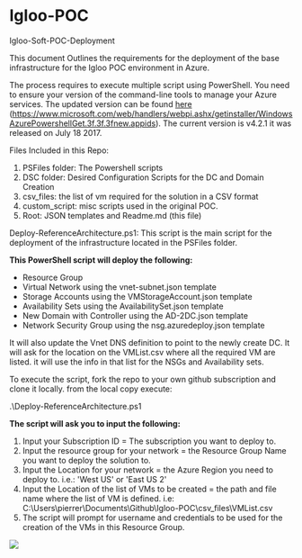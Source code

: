 # Igloo-POC
Igloo-Soft-POC-Deployment

This document Outlines the requirements for the deployment of the base infrastructure for the Igloo POC environment in Azure.

The process requires to execute multiple script using PowerShell.  You need to ensure your version of the command-line tools to manage your Azure services.  The updated version can be found <a href="https://www.microsoft.com/web/handlers/webpi.ashx/getinstaller/WindowsAzurePowershellGet.3f.3f.3fnew.appids" target="_blank">here</a> (https://www.microsoft.com/web/handlers/webpi.ashx/getinstaller/WindowsAzurePowershellGet.3f.3f.3fnew.appids).  The current version is v4.2.1 it was released on July 18 2017.

Files Included in this Repo:

1. PSFiles folder: The Powershell scripts
2. DSC folder: Desired Configuration Scripts for the DC and Domain Creation
3. csv_files: the list of vm required for the solution in a CSV format
4. custom_script: misc scripts used in the original POC.
5. Root:  JSON templates and Readme.md (this file)


Deploy-ReferenceArchitecture.ps1:  This script is the main script for the deployment of the infrastructure located in the PSFiles folder.

**This PowerShell script will deploy the following:**

* Resource Group
* Virtual Network using the vnet-subnet.json template
* Storage Accounts using the VMStorageAccount.json template
* Availability Sets using the AvailabilitySet.json template
* New Domain with Controller using the AD-2DC.json template
* Network Security Group using the nsg.azuredeploy.json template

It will also update the Vnet DNS definition to point to the newly create DC.  It will ask for the location on the VMList.csv where all the required VM are listed.  it will use the info in that list for the NSGs and Availability sets.

To execute the script, fork the repo to your own github subscription and clone it locally.  from the local copy execute:

.\Deploy-ReferenceArchitecture.ps1

**The script will ask you to input the following:**

1. Input your Subscription ID = The subscription you want to deploy to.
2. Input the resource group for your network = the Resource Group Name you want to deploy the solution to.
3. Input the Location for your network = the Azure Region you need to deploy to.  i.e.: 'West US' or 'East US 2'
4. Input the Location of the list of VMs to be created = the path and file name where the list of VM is defined.  i.e: C:\Users\pierrer\Documents\Github\Igloo-POC\csv_files\VMList.csv
5. The script will prompt for username and credentials to be used for the creation of the VMs in this Resource Group.
 

![](https://github.com/pierreroman/igloo-poc/blob/master/_images/executescript.png)